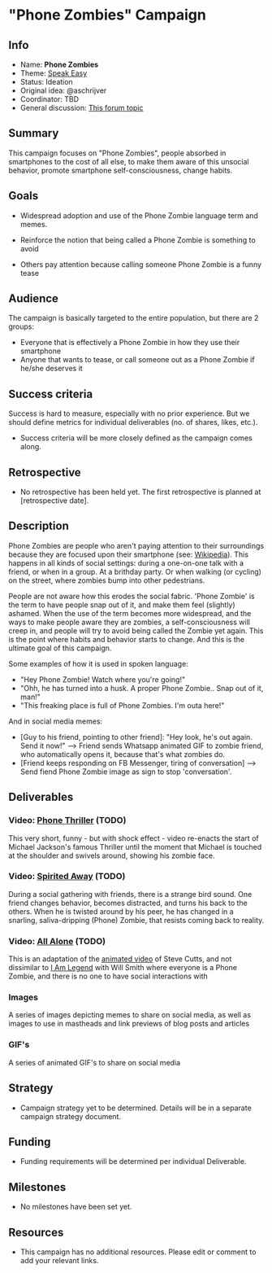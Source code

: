 # "Phone Zombies" Campaign

<!-- Please fill in the information below each header according to the instructions.

       - Do NOT remove section headers. Instead add the placeholder text if the section is not needed.
       - You can leave the comments. They can be helpful when editing the issue later on.
       - Replace brackets with appropriate information (unless part of a link), leaving formatting intact.
       - The non-comments texts below provide examples, unless they are placeholder text

    Note: You will not be wasting your time documenting all this. The information in this issue
          should be copied to the Campaign README.md after your feedback is incorporated.
-->

## Info 

<!-- Provide short name that reflects the gist of the campaign, used as working title.
      Also add the link to community forum topic that is used for general discussion. -->

- Name: **Phone Zombies**
- Theme: [Speak Easy](themes/speak-easy/README.md)
- Status: Ideation
- Original idea: @aschrijver 
- Coordinator: TBD
- General discussion: [This forum topic](https://community.humanetech.com/t/phone-zombies-campaign-anchoring-the-term-phone-zombies-in-common-language/2710)

## Summary 

<!-- Clear and concise explanation in 1-3 lines of text. -->

This campaign focuses on "Phone Zombies", people absorbed in smartphones to the cost of all else, to make them aware of this unsocial behavior, promote smartphone self-consciousness, change habits.

## Goals

<!-- Bullet list of the intended effects of the campaign, separated by empty lines. -->

- Widespread adoption and use of the Phone Zombie language term and memes.

- Reinforce the notion that being called a Phone Zombie is something to avoid

- Others pay attention because calling someone Phone Zombie is a funny tease

## Audience

<!-- The demographic audience the campaign is targeted to. -->

The campaign is basically targeted to the entire population, but there are 2 groups:

- Everyone that is effectively a Phone Zombie in how they use their smartphone
- Anyone that wants to tease, or call someone out as a Phone Zombie if he/she deserves it

## Success criteria

<!-- (optional) Bullet list detailing how success is measured. -->

Success is hard to measure, especially with no prior experience. But we should define metrics for individual deliverables (no. of shares, likes, etc.).

- Success criteria will be more closely defined as the campaign comes along.

## Retrospective

<!-- (optional) Analysis of results after campaign has ended, to see if success criteria were met, and to learn lessons for future campaigns. Use the placeholder text is no retrospective was held yet. Add a date indicator if possible (e.g. 'after 3 months', '24-11-2018'). -->

- No retrospective has been held yet. The first retrospective is planned at [retrospective date].

## Description

<!-- A longer, more elaborate description (one or more paragraphs of text) -->

Phone Zombies are people who aren't paying attention to their surroundings because they are focused upon their smartphone (see: [Wikipedia](https://en.wikipedia.org/wiki/Smartphone_zombie)). This happens in all kinds of social settings: during a one-on-one talk with a friend, or when in a group. At a brithday party. Or when walking (or cycling) on the street, where zombies bump into other pedestrians.

People are not aware how this erodes the social fabric. 'Phone Zombie' is the term to have people snap out of it, and make them feel (slightly) ashamed. When the use of the term becomes more widespread, and the ways to make people aware they are zombies, a self-consciousness will creep in, and people will try to avoid being called the Zombie yet again. This is the point where habits and behavior starts to change. And this is the ultimate goal of this campaign.

Some examples of how it is used in spoken language:

- "Hey Phone Zombie! Watch where you're going!"
- "Ohh, he has turned into a husk. A proper Phone Zombie.. Snap out of it, man!"
- "This freaking place is full of Phone Zombies. I'm outa here!"

And in social media memes:

- [Guy to his friend, pointing to other friend]: "Hey look, he's out again. Send it now!" --> Friend sends Whatsapp animated GIF to zombie friend, who automatically opens it, because that's what zombies do.
- [Friend keeps responding on FB Messenger, tiring of conversation] --> Send fiend Phone Zombie image as sign to stop 'conversation'.

## Deliverables

<!-- Sub-headers with the planned deliverables and their summaries. Update this later to reflect changes.  The second sub-header gives an example. -->

### Video: [Phone Thriller](deliverable-url) (TODO) 

This very short, funny - but with shock effect - video re-enacts the start of Michael Jackson's famous Thriller until the moment that Michael is touched at the shoulder and swivels around, showing his zombie face.

### Video: [Spirited Away](deliverable2-url) (TODO)

During a social gathering with friends, there is a strange bird sound. One friend changes behavior, becomes distracted, and turns his back to the others. When he is twisted around by his peer, he has changed in a snarling, saliva-dripping (Phone) Zombie, that resists coming back to reality.

### Video: [All Alone](deliverable3-url) (TODO)

This is an adaptation of the [animated video](https://www.youtube.com/watch?v=15nR7nhFRZE) of Steve Cutts, and not dissimilar to [I Am Legend](https://en.wikipedia.org/wiki/I_Am_Legend_(film)) with Will Smith where everyone is a Phone Zombie, and there is no one to have social interactions with

### Images

A series of images depicting memes to share on social media, as well as images to use in mastheads and link previews of blog posts and articles

### GIF's

A series of animated GIF's to share on social media

## Strategy

<!-- Outline the (draft) strategy required to attain the success criteria (one or more paragraphs of text, use formatting - like lists - where appropriate). Use this placeholder text if this section is not needed:

- This campaign does not require a strategy. Strategy is defined on the Theme, or in Deliverables.
 -->

- Campaign strategy yet to be determined. Details will be in a separate campaign strategy document.

## Funding

<!-- (optional) Financial requirements, required budget, ways to obtain funds (keep it short, couple of paragraphs, some bullets). If necessary link to separate detailed funding document. Use the placeholder text if no funding is required. -->

- Funding requirements will be determined per individual Deliverable. 

## Milestones

<!-- (optional) Bullet list of past and future milestones for the campaign. Or placeholder bullet "No milestones have been defined." -->

- No milestones have been set yet.

## Resources

<!-- (optional) Links to relevant folders, files and external information, or leave the placeholder text. -->

- This campaign has no additional resources. Please edit or comment to add your relevant links.
